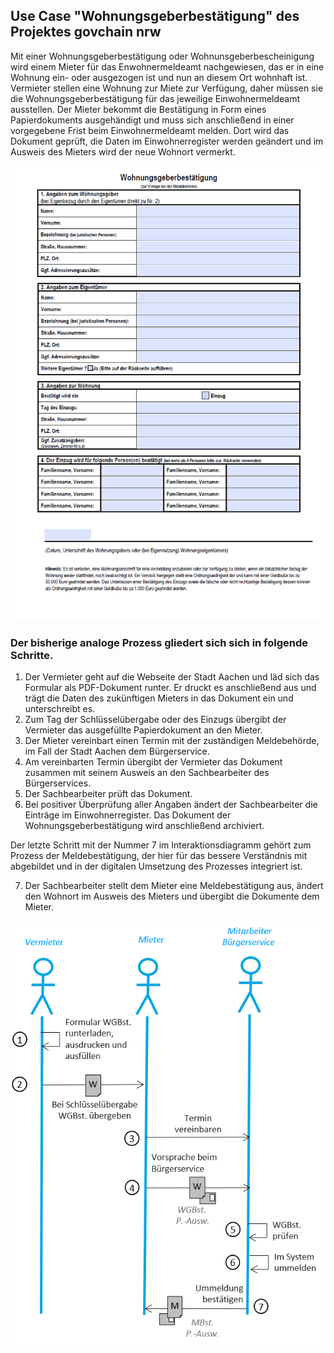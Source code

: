 ## Use Case "Wohnungsgeberbestätigung" des Projektes govchain nrw

Mit einer Wohnungsgeberbestätigung oder Wohnunsgeberbescheinigung wird einem Mieter für das Enwohnermeldeamt nachgewiesen, das er in eine Wohnung ein- oder ausgezogen ist und nun an diesem Ort wohnhaft ist. Vermieter stellen eine Wohnung zur Miete zur Verfügung, daher müssen sie die Wohnungsgeberbestätigung für das jeweilige Einwohnermeldeamt ausstellen. Der Mieter bekommt die Bestätigung in Form eines Papierdokuments ausgehändigt und muss sich anschließend in einer vorgegebene Frist beim Einwohnermeldeamt melden. Dort wird das Dokument geprüft, die Daten im Einwohnerregister werden geändert und im Ausweis des Mieters wird der neue Wohnort vermerkt.

![Wohnungsgeberbestägigung-Formular](Images/Formular-Wohnungsgeberbestätigung.PNG "Formular Wohnungsgeberbestätigung")  

### Der bisherige analoge Prozess gliedert sich sich in folgende Schritte.

1. Der Vermieter geht auf die Webseite der Stadt Aachen und läd sich das Formular als PDF-Dokument runter. Er druckt es anschließend aus und trägt die Daten des zukünftigen Mieters in das Dokument ein und unterschreibt es.
2. Zum Tag der Schlüsselübergabe oder des Einzugs übergibt der Vermieter das ausgefüllte Papierdokument an den Mieter.
3. Der Mieter vereinbart einen Termin mit der zuständigen Meldebehörde, im Fall der Stadt Aachen dem Bürgerservice. 
4. Am vereinbarten Termin übergibt der Vermieter das Dokument zusammen mit seinem Ausweis an den Sachbearbeiter des Bürgerservices.
5. Der Sachbearbeiter prüft das Dokument.
6. Bei positiver Überprüfung aller Angaben ändert der Sachbearbeiter die Einträge im Einwohnerregister. Das Dokument der Wohnungsgeberbestätigung wird anschließend archiviert.

Der letzte Schritt mit der Nummer 7 im Interaktionsdiagramm gehört zum Prozess der Meldebestätigung, der hier für das bessere Verständnis mit abgebildet und in der digitalen Umsetzung des Prozesses integriert ist. 

7. Der Sachbearbeiter stellt dem Mieter eine Meldebestätigung aus, ändert den Wohnort im Ausweis des Mieters und übergibt die Dokumente dem Mieter.


![Wohnunsgeberbestätigung-Interaktionsdiagramm-analog](Images/Wohnungsgeberbestätgigung-Interaktionsdiagramm-Analog.png "Wohnungsgeberbestätigung Interaktionsdiagramm analoger Prozess")


